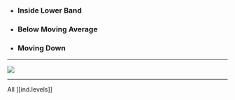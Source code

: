 
* ### Inside Lower Band
* ### Below Moving Average
* ### Moving Down

---

![](/assets/images/2022-02-05-19-03-39.png)

---

All [[ind.levels]]